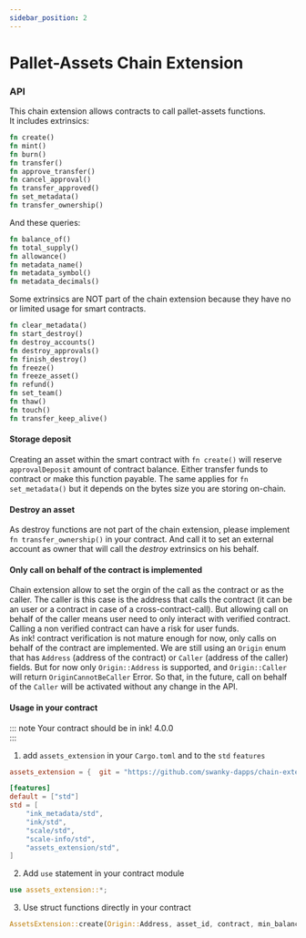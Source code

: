 ```yaml
---
sidebar_position: 2
---
```


# Pallet-Assets Chain Extension

### API
This chain extension allows contracts to call pallet-assets functions.     
It includes extrinsics:
```rust
fn create()
fn mint()
fn burn()
fn transfer()
fn approve_transfer()
fn cancel_approval()
fn transfer_approved()
fn set_metadata()
fn transfer_ownership()
```

And these queries:
```rust
fn balance_of()
fn total_supply()
fn allowance()
fn metadata_name()
fn metadata_symbol()
fn metadata_decimals()
```

Some extrinsics are NOT part of the chain extension because they have no or limited usage for smart contracts.
```rust
fn clear_metadata()
fn start_destroy()
fn destroy_accounts()
fn destroy_approvals()
fn finish_destroy()
fn freeze()
fn freeze_asset()
fn refund()
fn set_team()
fn thaw()
fn touch()
fn transfer_keep_alive()
```

#### Storage deposit

Creating an asset within the smart contract with `fn create()` will reserve `approvalDeposit` amount of contract balance. Either transfer funds to contract or make this function payable.
The same applies for `fn set_metadata()` but it depends on the bytes size you are storing on-chain.

#### Destroy an asset

As destroy functions are not part of the chain extension, please implement `fn transfer_ownership()` in your contract. And call it to set an external account as owner that will call the _destroy_ extrinsics on his behalf.

#### Only call on behalf of the contract is implemented

Chain extension allow to set the orgin of the call as the contract or as the caller. The caller is this case is the address that calls the contract (it can be an user or a contract in case of a cross-contract-call). But allowing call on behalf of the caller means user need to only interact with verified contract. Calling a non verified contract can have a risk for user funds.      
As ink! contract verification is not mature enough for now, only calls on behalf of the contract are implemented. We are still using an `Origin` enum that has `Address` (address of the contract) or `Caller` (address of the caller) fields. But for now only `Origin::Address` is supported, and `Origin::Caller` will return `OriginCannotBeCaller` Error. So that, in the future, call on behalf of the `Caller` will be activated without any change in the API.

#### Usage in your contract

::: note
Your contract should be in ink! 4.0.0   
:::


1. add `assets_extension` in your `Cargo.toml` and to the `std` `features`
```toml
assets_extension = {  git = "https://github.com/swanky-dapps/chain-extension-contracts", default-features = false }

[features]
default = ["std"]
std = [
    "ink_metadata/std",
    "ink/std",
    "scale/std",
    "scale-info/std",
    "assets_extension/std",
]
```

2. Add `use` statement in your contract module
```rust
use assets_extension::*;

```

3. Use struct functions directly in your contract
```rust
AssetsExtension::create(Origin::Address, asset_id, contract, min_balance)
```